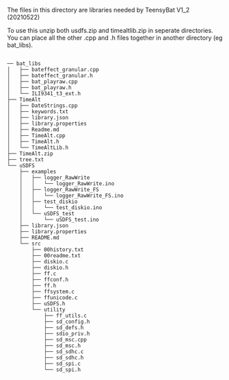 The files in this directory are libraries needed by TeensyBat V1_2 (20210522)

To use this unzip both usdfs.zip and timealtlib.zip in seperate directories. 
You can place all the other .cpp and .h files together in another directory (eg bat_libs).


<pre><code>
── bat_libs
│   ├── bateffect_granular.cpp
│   ├── bateffect_granular.h
│   ├── bat_playraw.cpp
│   ├── bat_playraw.h
│   └── ILI9341_t3_ext.h
├── TimeAlt
│   ├── DateStrings.cpp
│   ├── keywords.txt
│   ├── library.json
│   ├── library.properties
│   ├── Readme.md
│   ├── TimeAlt.cpp
│   ├── TimeAlt.h
│   └── TimeAltLib.h
├── TimeAlt.zip
├── tree.txt
└── uSDFS
    ├── examples
    │   ├── logger_RawWrite
    │   │   └── logger_RawWrite.ino
    │   ├── logger_RawWrite_FS
    │   │   └── logger_RawWrite_FS.ino
    │   ├── test_diskio
    │   │   └── test_diskio.ino
    │   └── uSDFS_test
    │       └── uSDFS_test.ino
    ├── library.json
    ├── library.properties
    ├── README.md
    └── src
        ├── 00history.txt
        ├── 00readme.txt
        ├── diskio.c
        ├── diskio.h
        ├── ff.c
        ├── ffconf.h
        ├── ff.h
        ├── ffsystem.c
        ├── ffunicode.c
        ├── uSDFS.h
        └── utility
            ├── ff_utils.c
            ├── sd_config.h
            ├── sd_defs.h
            ├── sdio_priv.h
            ├── sd_msc.cpp
            ├── sd_msc.h
            ├── sd_sdhc.c
            ├── sd_sdhc.h
            ├── sd_spi.c
            └── sd_spi.h
            
            </code></pre>
